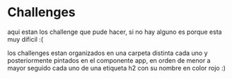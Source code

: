 # Challenges
aqui estan los challenge que pude hacer, si no hay alguno es porque esta muy dificil :(
 
 los challenges estan organizados en una carpeta distinta cada uno
 y posteriormente pintados en el componente app, en orden de menor a mayor seguido cada uno de una etiqueta h2  con su nombre en color rojo :)
